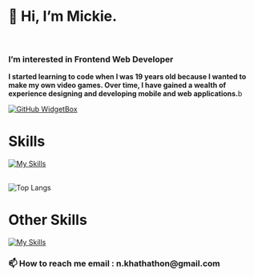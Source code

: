 <h1>👋 Hi, I’m Mickie.</h1>
<br>
<h3>I’m interested in Frontend Web Developer</h3>
<p><b>I started learning to code when I was 19 years old because I wanted to make my own video games. Over time, I have gained a wealth of experience designing and developing mobile and web applications.</b>b</p>

[![GitHub WidgetBox](https://github-widgetbox.vercel.app/api/profile?username=MickieProjects&data=followers,repositories,stars,commits&theme=nautilus)](https://github.com/Jurredr/github-widgetbox)

<h1>Skills</h1>

[![My Skills](https://skillicons.dev/icons?i=html,css,js,bootstrap,tailwind,git,github)](https://skillicons.dev)
<br>
<br>

![Top Langs](https://github-readme-stats.vercel.app/api/top-langs/?username=MickieProjects&langs_count=8)


<h1>Other Skills</h1>

[![My Skills](https://skillicons.dev/icons?i=figma,ps,ai,pr,ae,blender)](https://skillicons.dev)

<h3>📫 How to reach me email : n.khathathon@gmail.com </h3>
